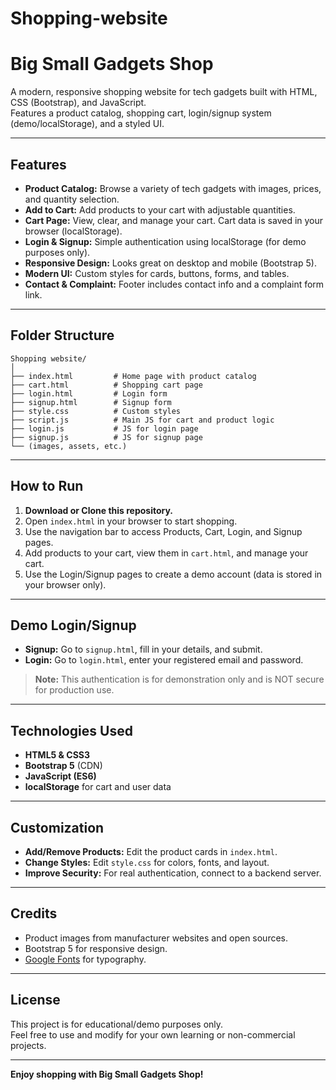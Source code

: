 # Shopping-website
# Big Small Gadgets Shop

A modern, responsive shopping website for tech gadgets built with HTML, CSS (Bootstrap), and JavaScript.  
Features a product catalog, shopping cart, login/signup system (demo/localStorage), and a styled UI.

---

## Features

- **Product Catalog:** Browse a variety of tech gadgets with images, prices, and quantity selection.
- **Add to Cart:** Add products to your cart with adjustable quantities.
- **Cart Page:** View, clear, and manage your cart. Cart data is saved in your browser (localStorage).
- **Login & Signup:** Simple authentication using localStorage (for demo purposes only).
- **Responsive Design:** Looks great on desktop and mobile (Bootstrap 5).
- **Modern UI:** Custom styles for cards, buttons, forms, and tables.
- **Contact & Complaint:** Footer includes contact info and a complaint form link.

---

## Folder Structure

```
Shopping website/
│
├── index.html         # Home page with product catalog
├── cart.html          # Shopping cart page
├── login.html         # Login form
├── signup.html        # Signup form
├── style.css          # Custom styles
├── script.js          # Main JS for cart and product logic
├── login.js           # JS for login page
├── signup.js          # JS for signup page
└── (images, assets, etc.)
```

---

## How to Run

1. **Download or Clone this repository.**
2. Open `index.html` in your browser to start shopping.
3. Use the navigation bar to access Products, Cart, Login, and Signup pages.
4. Add products to your cart, view them in `cart.html`, and manage your cart.
5. Use the Login/Signup pages to create a demo account (data is stored in your browser only).

---

## Demo Login/Signup

- **Signup:** Go to `signup.html`, fill in your details, and submit.
- **Login:** Go to `login.html`, enter your registered email and password.

> **Note:** This authentication is for demonstration only and is NOT secure for production use.

---

## Technologies Used

- **HTML5 & CSS3**
- **Bootstrap 5** (CDN)
- **JavaScript (ES6)**
- **localStorage** for cart and user data

---

## Customization

- **Add/Remove Products:** Edit the product cards in `index.html`.
- **Change Styles:** Edit `style.css` for colors, fonts, and layout.
- **Improve Security:** For real authentication, connect to a backend server.

---

## Credits

- Product images from manufacturer websites and open sources.
- Bootstrap 5 for responsive design.
- [Google Fonts](https://fonts.google.com/) for typography.

---

## License

This project is for educational/demo purposes only.  
Feel free to use and modify for your own learning or non-commercial projects.

---

**Enjoy shopping with Big Small Gadgets Shop!**
